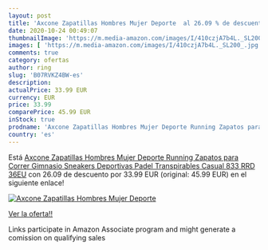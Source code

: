 ```yaml
---
layout: post
title: 'Axcone Zapatillas Hombres Mujer Deporte  al 26.09 % de descuento'
date: 2020-10-24 00:49:07
thumbnailImage: 'https://m.media-amazon.com/images/I/410czjA7b4L._SL200_.jpg'
images: [ 'https://m.media-amazon.com/images/I/410czjA7b4L._SL200_.jpg' ]
comments: true
category: ofertas
author: ring
slug: 'B07RVKZ4BW-es'
description:
actualPrice: 33.99 EUR
currency: EUR
price: 33.99
comparePrice: 45.99 EUR
inStock: true
prodname: 'Axcone Zapatillas Hombres Mujer Deporte Running Zapatos para Correr Gimnasio Sneakers Deportivas Padel Transpirables Casual 833 RRD 36EU'
country: 'es'
---
```


Está [Axcone Zapatillas Hombres Mujer Deporte Running Zapatos para Correr Gimnasio Sneakers Deportivas Padel Transpirables Casual 833 RRD 36EU](https://www.amazon.es/dp/B07RVKZ4BW/?tag=tolees-21) con 26.09 de descuento por 33.99 EUR (original: 45.99 EUR) en el siguiente enlace!

[![Axcone Zapatillas Hombres Mujer Deporte ](https://m.media-amazon.com/images/I/410czjA7b4L._SL200_.jpg)](https://www.amazon.es/dp/B07RVKZ4BW/?tag=tolees-21)

[Ver la oferta!!](https://www.amazon.es/dp/B07RVKZ4BW/?tag=tolees-21)

Links participate in Amazon Associate program and might generate a comission on qualifying sales


